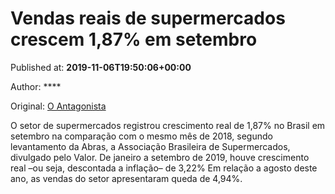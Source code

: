 
# Vendas reais de supermercados crescem 1,87% em setembro

Published at: **2019-11-06T19:50:06+00:00**

Author: ****

Original: [O Antagonista](https://www.oantagonista.com/economia/vendas-reais-de-supermercados-crescem-187-em-setembro/)

O setor de supermercados registrou crescimento real de 1,87% no Brasil em setembro na comparação com o mesmo mês de 2018, segundo levantamento da Abras, a Associação Brasileira de Supermercados, divulgado pelo Valor.
De janeiro a setembro de 2019, houve crescimento real –ou seja, descontada a inflação– de 3,22% Em relação a agosto deste ano, as vendas do setor apresentaram queda de 4,94%.
 
